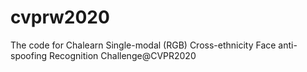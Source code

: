 # cvprw2020
 The code for Chalearn Single-modal (RGB) Cross-ethnicity Face anti-spoofing Recognition Challenge@CVPR2020
